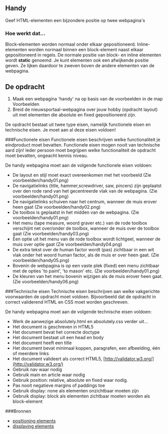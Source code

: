 ## Handy
Geef HTML-elementen een bijzondere positie op twee webpagina's
### Hoe werkt dat...
Block-elementen worden normaal onder elkaar gepositioneerd. Inline-elementen worden normaal binnen een block-element naast elkaar gepositioneerd in regels. De normale positie van block- en inline elementen wordt **static** genoemd. Je kunt elementen ook een afwijkende positie geven. Ze lijken daardoor te zweven boven de andere elementen van de webpagina.

## De opdracht
1. Maak een webpagina 'handy' na op basis van de voorbeelden in de map Voorbeelden
2. Breid de nieuwsportaal-webpagina over jouw hobby (opdracht layout) uit met elementen die absolute en fixed gepositioneerd zijn.

De opdracht bestaat uit twee type eisen, namelijk functionele eisen en technische eisen. Je moet aan al deze eisen voldoen!

###Functionele eisen
Functionele eisen beschrijven welke functionaliteit je eindproduct moet bevatten. Functionele eisen mogen nooit van technische aard zijn! Ieder persoon moet begrijpen welke functionaliteit de opdracht moet bevatten, ongeacht kennis niveau.

De handy webpagina moet aan de volgende functionele eisen voldoen:
* De layout en stijl moet exact overeenkomen met het voorbeeld (Zie voorbeelden/handy01.png)
* De navigatielinks (title, hammer,screwdriver, saw, pincers) zijn geplaatst over den rode rand van het gecentreerde vlak van de webpagina. (Zie voorbeelden/handy01.png)
* De navigatielinks schuiven naar het centrum, wanneer de muis erover heen gaat (Zie voorbeelden/handy02.png)
* De toolbox is geplaatst in het midden van de webpagina. (Zie voorbeelden/handy01.png)
* Het menu (tape measure, woord graver etc.) van de rode toolbox verschijnt net over/onder de toolbox, wanneer de muis over de toolbox gaat (Zie voorbeelden/handy03.png)
* Een optie uit het menu van de rode toolbox wordt lichtgeel, wanneer de muis over optie gaat (Zie voorbeelden/handy04.png)
* De extra tekst over de human factor wordt (pas) zichtbaar in een wit vlak onder het woord human factor, als de muis er over heen gaat. (Zie voorbeelden/handy05.png)
* Bovenin de webpagina is op een vaste plek (fixed) een menu zichtbaar met de opties 'to paint', 'to mason' etc. (Zie voorbeelden/handy01.png)
* De kleuren van het menu bovenin wijzigen als de muis erover heen gaat. (Zie voorbeelden/handy06.png)

###Technische eisen
Technische eisen beschrijven aan welke vakgerichte voorwaarden de opdracht moet voldoen. Bijvoorbeeld dat de opdracht in correct validerend HTML en CSS moet worden geschreven. 

De handy webpagina moet aan de volgende technische eisen voldoen:
* Werk de aanwezige absolutely.html en absolutely.css verder uit...
* Het document is geschreven in HTML5
* Het document bevat het correcte doctype 
* Het document bestaat uit een head en body
* Het document heeft een title
* Het document bevat minimaal koppen, paragrafen, een afbeelding, één of meerdere links
* Het document valideert als correct HTML5, [http://validator.w3.org/](http://validator.w3.org/)
* Gebruik nav waar nodig
* Gebruik main en article waar nodig
* Gebruik position: relative, absolute en fixed waar nodig.
* Pas nooit negatieve margins of paddings toe
* Gebruik display: none als elementen onzichtbaar moeten zijn
* Gebruik display: block als elementen zichtbaar moeten worden als block-element

###Bronnen
* [positioning elements](http://www.w3schools.com/cssref/pr_class_position.asp)
* [displaying elements](http://www.w3schools.com/cssref/pr_class_display.asp)
